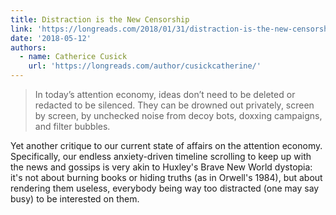 ```yaml
---
title: Distraction is the New Censorship
link: 'https://longreads.com/2018/01/31/distraction-is-the-new-censorship/'
date: '2018-05-12'
authors:
  - name: Catherice Cusick
    url: 'https://longreads.com/author/cusickcatherine/'
---
```


<figure src="/images/bookmarks/estatua-bandeirantes-noise-awareness.jpg" title="Monument to the Bandeiras, International Noise Awareness Day in Brazil." attr="(Dario Oliveira/Anadolu Agency/Getty Images)"></figure>

> In today’s attention economy, ideas don’t need to be deleted or redacted to be silenced. They can be drowned out privately, screen by screen, by unchecked noise from decoy bots, doxxing campaigns, and filter bubbles.

Yet another critique to our current state of affairs on the attention economy. Specifically, our endless anxiety-driven timeline scrolling to keep up with the news and gossips is very akin to Huxley's Brave New World dystopia: it's not about burning books or hiding truths (as in Orwell's 1984), but about rendering them useless, everybody being way too distracted (one may say busy) to be interested on them.
